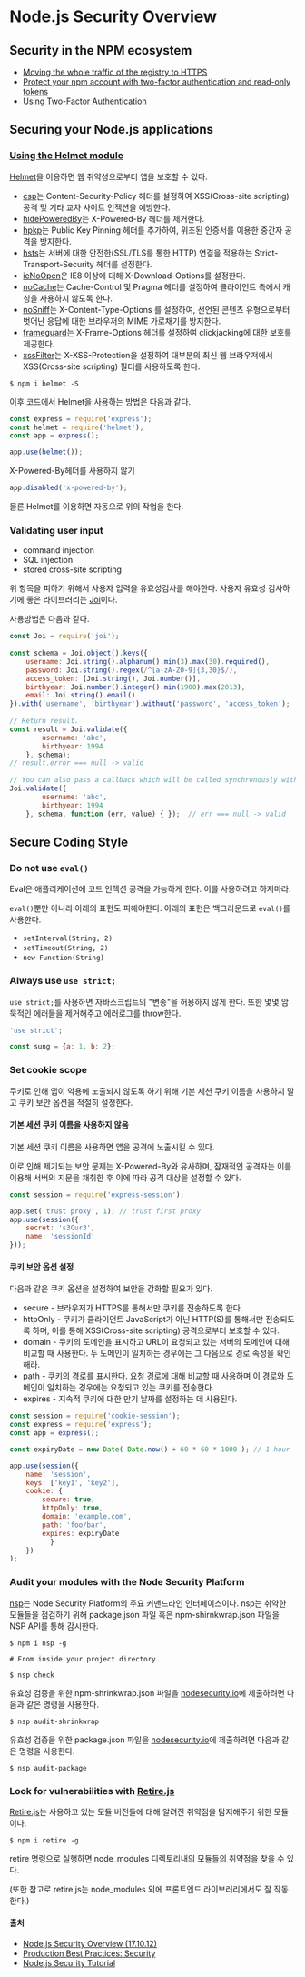 # Node.js Security Overview

## Security in the NPM ecosystem
- [Moving the whole traffic of the registry to HTTPS](http://blog.npmjs.org/post/142077474335/npm-registry-is-now-fully-https)
- [Protect your npm account with two-factor authentication and read-only tokens](http://blog.npmjs.org/post/166039777883/protect-your-npm-account-with-two-factor)
- [Using Two-Factor Authentication](https://docs.npmjs.com/getting-started/using-two-factor-authentication)

## Securing your Node.js applications
### [Using the Helmet module](https://www.npmjs.com/package/helmet)
[Helmet](https://www.npmjs.com/package/helmet)을 이용하면 웹 취약성으로부터 앱을 보호할 수 있다.
- [csp](https://github.com/helmetjs/csp)는 Content-Security-Policy 헤더를 설정하여 XSS(Cross-site scripting) 공격 및 기타 교차 사이트 인젝션을 예방한다.
- [hidePoweredBy](https://github.com/helmetjs/hide-powered-by)는 X-Powered-By 헤더를 제거한다.
- [hpkp](https://github.com/helmetjs/hpkp)는 Public Key Pinning 헤더를 추가하여, 위조된 인증서를 이용한 중간자 공격을 방지한다.
- [hsts](https://github.com/helmetjs/hsts)는 서버에 대한 안전한(SSL/TLS를 통한 HTTP) 연결을 적용하는 Strict-Transport-Security 헤더를 설정한다.
- [ieNoOpen](https://github.com/helmetjs/ienoopen)은 IE8 이상에 대해 X-Download-Options를 설정한다.
- [noCache](noCache)는 Cache-Control 및 Pragma 헤더를 설정하여 클라이언트 측에서 캐싱을 사용하지 않도록 한다.
- [noSniff](https://github.com/helmetjs/dont-sniff-mimetype)는 X-Content-Type-Options 를 설정하여, 선언된 콘텐츠 유형으로부터 벗어난 응답에 대한 브라우저의 MIME 가로채기를 방지한다.
- [frameguard](https://github.com/helmetjs/frameguard)는 X-Frame-Options 헤더를 설정하여 clickjacking에 대한 보호를 제공한다.
- [xssFilter](https://github.com/helmetjs/x-xss-protection)는 X-XSS-Protection을 설정하여 대부분의 최신 웹 브라우저에서 XSS(Cross-site scripting) 필터를 사용하도록 한다.

```
$ npm i helmet -S
```
이후 코드에서 Helmet을 사용하는 방법은 다음과 같다.
```javascript
const express = require('express');
const helmet = require('helmet');
const app = express();

app.use(helmet());
```
X-Powered-By헤더를 사용하지 않기
```javascript
app.disabled('x-powered-by');
```
물론 Helmet를 이용하면 자동으로 위의 작업을 한다.

### Validating user input
- command injection
- SQL injection
- stored cross-site scripting

위 항목을 피하기 위해서 사용자 입력을 유효성검사를 해야한다.
사용자 유효성 검사하기에 좋은 라이브러리는 [Joi](https://www.npmjs.com/package/joi)이다.

사용방법은 다음과 같다.
```javascript
const Joi = require('joi');
 
const schema = Joi.object().keys({
    username: Joi.string().alphanum().min(3).max(30).required(),
    password: Joi.string().regex(/^[a-zA-Z0-9]{3,30}$/),
    access_token: [Joi.string(), Joi.number()],
    birthyear: Joi.number().integer().min(1900).max(2013),
    email: Joi.string().email()
}).with('username', 'birthyear').without('password', 'access_token');
 
// Return result.
const result = Joi.validate({ 
        username: 'abc', 
        birthyear: 1994 
    }, schema);
// result.error === null -> valid
 
// You can also pass a callback which will be called synchronously with the validation result.
Joi.validate({ 
        username: 'abc', 
        birthyear: 1994 
    }, schema, function (err, value) { });  // err === null -> valid
```

## Secure Coding Style
### Do not use ```eval()```

Eval은 애플리케이션에 코드 인젝션 공격을 가능하게 한다. 이를 사용하려고 하지마라.

```eval()```뿐만 아니라 아래의 표현도 피해야한다. 아래의 표현은 백그라운드로 ```eval()```를 사용한다.

- ```setInterval(String, 2)```
- ```setTimeout(String, 2)```
- ```new Function(String)```

### Always use ```use strict;```
```use strict;```를 사용하면 자바스크립트의 "변종"을 허용하지 않게 한다. 또한 몇몇 암묵적인 에러들을 제거해주고 에러로그를 throw한다.
```javascript
'use strict';

const sung = {a: 1, b: 2};
```

### Set cookie scope
쿠키로 인해 앱이 악용에 노출되지 않도록 하기 위해 기본 세션 쿠키 이름을 사용하지 말고 쿠키 보안 옵션을 적절히 설정한다.

#### 기본 세션 쿠키 이름을 사용하지 않음
기본 세션 쿠키 이름을 사용하면 앱을 공격에 노출시킬 수 있다. 

이로 인해 제기되는 보안 문제는 X-Powered-By와 유사하며, 잠재적인 공격자는 이를 이용해 서버의 지문을 채취한 후 이에 따라 공격 대상을 설정할 수 있다.

```javascript
const session = require('express-session');

app.set('trust proxy', 1); // trust first proxy
app.use(session({
    secret: 's3Cur3',
    name: 'sessionId'
}));

```

#### 쿠키 보안 옵션 설정
다음과 같은 쿠키 옵션을 설정하여 보안을 강화할 필요가 있다.

- secure - 브라우저가 HTTPS를 통해서만 쿠키를 전송하도록 한다.
- httpOnly - 쿠키가 클라이언트 JavaScript가 아닌 HTTP(S)를 통해서만 전송되도록 하며, 이를 통해 XSS(Cross-site scripting) 공격으로부터 보호할 수 있다.
- domain - 쿠키의 도메인을 표시하고 URL이 요청되고 있는 서버의 도메인에 대해 비교할 때 사용한다. 두 도메인이 일치하는 경우에는 그 다음으로 경로 속성을 확인해라.
- path - 쿠키의 경로를 표시한다. 요청 경로에 대해 비교할 때 사용하며 이 경로와 도메인이 일치하는 경우에는 요청되고 있는 쿠키를 전송한다.
- expires - 지속적 쿠키에 대한 만기 날짜를 설정하는 데 사용된다.

```javascript
const session = require('cookie-session');
const express = require('express');
const app = express();

const expiryDate = new Date( Date.now() + 60 * 60 * 1000 ); // 1 hour

app.use(session({
    name: 'session',
    keys: ['key1', 'key2'],
    cookie: { 
        secure: true,
        httpOnly: true,
        domain: 'example.com',
        path: 'foo/bar',
        expires: expiryDate
          }
    })
);

```

### Audit your modules with the Node Security Platform 
[nsp](https://www.npmjs.com/package/nsp)는 Node Security Platform의 주요 커맨드라인 인터페이스이다. 
nsp는 취약한 모듈들을 점검하기 위해 package.json 파일 혹은 npm-shirnkwrap.json 파일을 NSP API를 통해 감시한다.

```
$ npm i nsp -g

# From inside your project directory

$ nsp check
```
유효성 검증을 위한 npm-shrinkwrap.json 파일을 [nodesecurity.io](https://nodesecurity.io/)에 제출하려면 다음과 같은 명령을 사용한다.
```
$ nsp audit-shrinkwrap
```
유효성 검증을 위한 package.json 파일을 [nodesecurity.io](https://nodesecurity.io/)에 제출하려면 다음과 같은 명령을 사용한다.
```
$ nsp audit-package
```

### Look for vulnerabilities with [Retire.js](https://github.com/RetireJS/retire.js)
[Retire.js](https://github.com/RetireJS/retire.js)는 사용하고 있는 모듈 버전들에 대해 알려진 취약점을 탐지해주기 위한 모듈이다.

```
$ npm i retire -g
```
retire 명령으로 실행하면 node_modules 디렉토리내의 모듈들의 취약점을 찾을 수 있다.

(또한 참고로 retire.js는 node_modules 외에 프론트엔드 라이브러리에서도 잘 작동한다.)



#### 출처
- [Node.js Security Overview (17.10.12)](https://nemethgergely.com/nodejs-security-overview/)
- [Production Best Practices: Security](http://expressjs.com/en/advanced/best-practice-security.html)
- [Node.js Security Tutorial](https://blog.risingstack.com/node-hero-node-js-security-tutorial/)